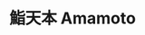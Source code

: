 ---
title: "鮨天本 Amamoto"
description: "鮨天本 Amamoto"
layout: shop
keywords:
  - 美食競賽
  - 台灣美食
  - 美食精選
datePublished: "2025-06-30"
dateModified: "2025-07-07"
city: "台北市"
district: "大安區"
address: "台北市大安區仁愛路四段371號"
phone: ""
geo: "25.038276830789098, 121.55468022592773"
google_map: "https://maps.app.goo.gl/hk5D1Ek4gYKsFXt67"
footinder: "https://footinder.com.tw/%E5%8F%B0%E5%8C%97%E5%B8%82%E5%A4%A7%E5%AE%89%E5%8D%80/105061/"
official: ""
award:
  - name: "500盤"
    year: "2024"
    entries:
      - dishes:
          - "鮟鱇魚肝最中餅"

---